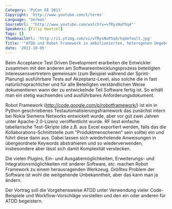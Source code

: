 ```yaml
---
Category: 'PyCon DE 2011'
Copyright: 'http://www.youtube.com/t/terms'
Language: 'German'
SourceUrl: '"http://www.youtube.com/watch?v=vfRysNuPSq4"'
Speakers: [Filip Noetzel]
Tags: []
ThumbnailUrl: 'http://i1.ytimg.com/vi/vfRysNuPSq4/hqdefault.jpg'
Title: '"ATDD und Robot Framework in ambitionierten, heterogenen Umgebungen"'
date: '2011-10-05'
---
```

Beim Acceptance Test Driven Development erarbeiten die Entwickler zusammen mit den anderen am Softwareentwicklungsprozess beteiligten Interessensvertretern gemeinsam (zum Beispiel während der Sprint-Planung) ausführbare Tests auf Akzeptanz-Level, also solche die in fast natürlichsprachlicher und für alle Beteiligten verständlichen Weise dokumentieren wann der zu entwickelnde Teil Software fertig ist. So erhält man ein stetig wachsendes und ausführbares Anforderungsdokument.

Robot Framework (http://code.google.com/p/robotframework/) ist ein in Python geschriebenes Testautomatisierungsframework das zunächst intern bei Nokia Siemens Networks entwickelt wurde, aber vor gut zwei Jahren unter Apache-2.0-Lizenz veröffentlicht wurde. RF liest einfache tabellarische Test-Skripte (die z.B. aus Excel exportiert werden, falls das die Kollaborations-Schnittstelle zum "Produktmenschenen" sein sollte) ein und führt diese dann aus. Dabei lassen sich wiederholende Anweisungen in übergeordnete Keywords abstrahieren und so wiederverwenden, insbesondere aber lässt sich damit Komplexität verstecken.

Die vielen Plugins, Ein- und Ausgabemöglichkeiten, Erweiterungs- und Integrationsmöglichkeiten mit anderer Software, etc. machen Robot Framework zu einem herausragenden Werkzeug. Größtes Problem der Software ist wohl die weitgehende Unbekanntheit, aber das kann man ja ändern.

Der Vortrag soll die Vorgehensweise ATDD unter Verwendung vieler Code-Beispiele und Workflow-Vorschläge vorstellen und den ein oder anderen für ATDD begeistern.